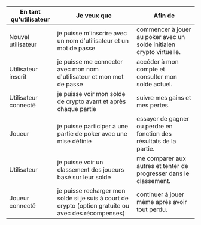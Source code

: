 | En tant qu'utilisateur  | Je veux que | Afin de |
|-------------------------|-------------|---------|
| Nouvel utilisateur      | je puisse m'inscrire avec un nom d'utilisateur et un mot de passe | commencer à jouer au poker avec un solde        initialen crypto virtuelle. |
| Utilisateur inscrit     | je puisse me connecter avec mon nom d'utilisateur et mon mot de passe | accéder à mon compte et consulter mon solde actuel. |
| Utilisateur connecté    | je puisse voir mon solde de crypto avant et après chaque partie | suivre mes gains et mes pertes. |
| Joueur                  | je puisse participer à une partie de poker avec une mise définie | essayer de gagner ou perdre en fonction des résultats de la partie. |
| Utilisateur             | je puisse voir un classement des joueurs basé sur leur solde | me comparer aux autres et tenter de progresser dans le classement. |
| Joueur connecté         | je puisse recharger mon solde si je suis à court de crypto (option gratuite ou avec des récompenses) | continuer à jouer même après avoir tout perdu. |
